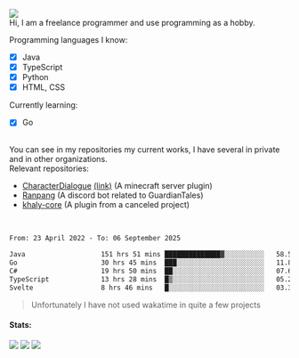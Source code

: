 ![](https://komarev.com/ghpvc/?username=iAtog&color=brightgreen) <br>
Hi, I am a freelance programmer and use programming as a hobby.<br>

Programming languages I know:
- [x] Java
- [x] TypeScript
- [x] Python
- [x] HTML, CSS

Currently learning:
- [x] Go
<br>
You can see in my repositories my current works, I have several in private and in other organizations.<br>
Relevant repositories:<br>

* [CharacterDialogue](https://github.com/iAtog/character-dialogue) [(link)](https://www.spigotmc.org/resources/95868/) (A minecraft server plugin)
* [Ranpang](https://github.com/iAtog/Ranpang) (A discord bot related to GuardianTales)
* [khaly-core](https://github.com/KhalyRPG/rpg) (A plugin from a canceled project)
<br>

<!--START_SECTION:waka-->

```txt
From: 23 April 2022 - To: 06 September 2025

Java                   151 hrs 51 mins ██████████████▓░░░░░░░░░░   58.56 %
Go                     30 hrs 45 mins  ███░░░░░░░░░░░░░░░░░░░░░░   11.86 %
C#                     19 hrs 50 mins  ██░░░░░░░░░░░░░░░░░░░░░░░   07.65 %
TypeScript             13 hrs 28 mins  █▒░░░░░░░░░░░░░░░░░░░░░░░   05.20 %
Svelte                 8 hrs 46 mins   █░░░░░░░░░░░░░░░░░░░░░░░░   03.38 %
```

<!--END_SECTION:waka-->
> Unfortunately I have not used wakatime in quite a few projects
#### Stats:
![](https://github-profile-summary-cards.vercel.app/api/cards/profile-details?username=iAtog&theme=github_dark)
![](https://github-profile-summary-cards.vercel.app/api/cards/stats?username=iAtog&theme=github_dark)
![](https://github-profile-summary-cards.vercel.app/api/cards/repos-per-language?username=iAtog&theme=github_dark) 
